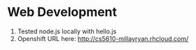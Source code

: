 # Web Development

1.  Tested node.js locally with hello.js
2.  Openshift URL here:  http://cs5610-millayryan.rhcloud.com/
